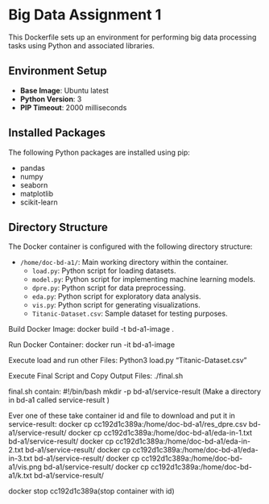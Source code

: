 # Big Data Assignment 1


This Dockerfile sets up an environment for performing big data processing tasks using Python and associated libraries.


## Environment Setup


- **Base Image**: Ubuntu latest
- **Python Version**: 3
- **PIP Timeout**: 2000 milliseconds


## Installed Packages


The following Python packages are installed using pip:


- pandas
- numpy
- seaborn
- matplotlib
- scikit-learn


## Directory Structure


The Docker container is configured with the following directory structure:


- `/home/doc-bd-a1/`: Main working directory within the container.
  - `load.py`: Python script for loading datasets.
  - `model.py`: Python script for implementing machine learning models.
  - `dpre.py`: Python script for data preprocessing.
  - `eda.py`: Python script for exploratory data analysis.
  - `vis.py`: Python script for generating visualizations.
  - `Titanic-Dataset.csv`: Sample dataset for testing purposes.


Build Docker Image:
docker build -t bd-a1-image .


Run Docker Container:
docker run -it  bd-a1-image


Execute load and run other Files:
Python3 load.py “Titanic-Dataset.csv”


Execute Final Script and Copy Output Files:
./final.sh 


final.sh contain:
#!/bin/bash
mkdir -p bd-a1/service-result (Make a directory in bd-a1 called service-result )


Ever one of these take container id and file to download and put it in service-result:
docker cp cc192d1c389a:/home/doc-bd-a1/res_dpre.csv bd-a1/service-result/
docker cp cc192d1c389a:/home/doc-bd-a1/eda-in-1.txt bd-a1/service-result/
docker cp cc192d1c389a:/home/doc-bd-a1/eda-in-2.txt bd-a1/service-result/
docker cp cc192d1c389a:/home/doc-bd-a1/eda-in-3.txt bd-a1/service-result/
docker cp cc192d1c389a:/home/doc-bd-a1/vis.png bd-a1/service-result/
docker cp cc192d1c389a:/home/doc-bd-a1/k.txt bd-a1/service-result/


docker stop cc192d1c389a(stop container with id)
